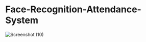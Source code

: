 # Face-Recognition-Attendance-System
![Screenshot (10)](https://user-images.githubusercontent.com/123431837/214753259-ba22c051-50d1-4eeb-97d4-97e14c1dc397.png)
